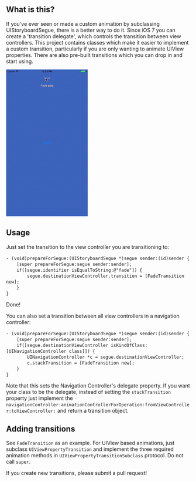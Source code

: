## What is this?

If you've ever seen or made a custom animation by subclassing UIStoryboardSegue, there is a better way to do it. Since iOS 7 you can create a 'transition delegate', which controls the transition between view controllers. This project contains classes which make it easier to implement a custom transition, particularly if you are only wanting to animate UIView properties. There are also pre-built transitions which you can drop in and start using.

![Transition demo](Demo.gif?raw=true)

## Usage

Just set the transition to the view controller you are transitioning to:

```
- (void)prepareForSegue:(UIStoryboardSegue *)segue sender:(id)sender {
    [super prepareForSegue:segue sender:sender];
    if([segue.identifier isEqualToString:@"fade"]) {
        segue.destinationViewController.transition = [FadeTransition new];
    }
}
```

Done!

You can also set a transition between all view controllers in a navigation controller:

```
- (void)prepareForSegue:(UIStoryboardSegue *)segue sender:(id)sender {
    [super prepareForSegue:segue sender:sender];
    if([segue.destinationViewController isKindOfClass:[UINavigationController class]]) {
    	UINavigationController *c = segue.destinationViewController;
        c.stackTransition = [FadeTransition new];
    }
}
```

Note that this sets the Navigation Controller's delegate property. If you want your class to be the delegate, instead of setting the `stackTransition` property just implement the `-navigationController:animationControllerForOperation:fromViewController:toViewController:` and return a transition object.

## Adding transitions

See `FadeTransition` as an example. For UIView based animations, just subclass `UIViewPropertyTransition` and implement the three required animation methods in `UIViewPropertyTransitionSubclass` protocol. Do not call `super`.

If you create new transitions, please submit a pull request!

